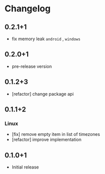 # Changelog

## 0.2.1+1

- fix memory leak `android` , `windows`

## 0.2.0+1

- pre-release version

## 0.1.2+3

- [refactor] change package api

## 0.1.1+2

### Linux

- [fix] remove empty item in list of timezones
- [refactor] improve implementation

## 0.1.0+1

- Initial release